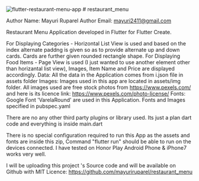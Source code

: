 <img src='https://github.com/mayuriruparel/flutter_demo_apps/blob/master/preview_images/flutter-menu-apps.gif' alt='flutter-restaurant-menu-app'/>
# restaurant_menu

Author Name: Mayuri Ruparel
Author Email: mayuri2411@gmail.com

Restaurant Menu Application developed in Flutter for Flutter Create.

For Displaying Categories - Horizontal List View is used and based on the index alternate paddng is given so as to provide alternate up and down cards. Cards are further given rounded rectangle shape.
For Displaying Food Items - Page View is used (I just wanted to use another element other than horizantal list view), Images, Item Name and Price are displayed accordingly. 
Data: All the data in the Application comes from i.json file in assets folder
Images: Images used in this app are located in assets/img folder. 
All images used are free stock photos from https://www.pexels.com/ and here is its licence link: https://www.pexels.com/photo-license/
Fonts: Google Font 'VarelaRound' are used in this Application. 
Fonts and Images specified in pubspec.yaml

There are no any other third party plugins or library used. Its just a plan dart code and everything is inside main.dart 

There is no special configuration required to run this App as the assets and fonts are inside this zip, Command "flutter run" should be able to run on the devices connected. I have tested on Honor Play Android Phone & iPhone7 works very well.

I will be uploading this project 's Source code and will be available on Github with MIT Licence:
https://github.com/mayuriruparel/restaurant_menu



